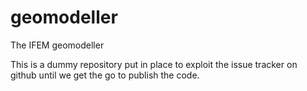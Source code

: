 geomodeller
===========

The IFEM geomodeller

This is a dummy repository put in place to exploit the issue tracker on github until we get the go to publish the code.
